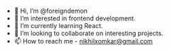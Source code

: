 - 👋 Hi, I’m @foreigndemon
- 👀 I’m interested in frontend development.
- 🌱 I’m currently learning React.
- 💞️ I’m looking to collaborate on interesting projects.
- 📫 How to reach me - nikhilxomkar@gmail.com

<!---
foreigndemon/foreigndemon is a ✨ special ✨ repository because its `README.md` (this file) appears on your GitHub profile.
You can click the Preview link to take a look at your changes.
--->
